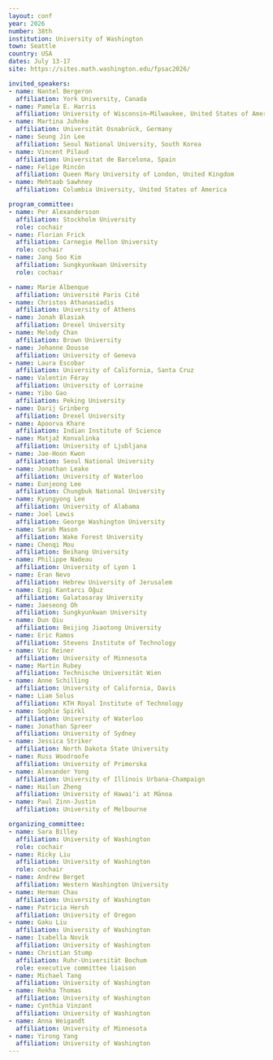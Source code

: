 ```yaml
---
layout: conf
year: 2026
number: 38th
institution: University of Washington
town: Seattle
country: USA
dates: July 13-17
site: https://sites.math.washington.edu/fpsac2026/

invited_speakers:
- name: Nantel Bergeron
  affiliation: York University, Canada
- name: Pamela E. Harris
  affiliation: University of Wisconsin–Milwaukee, United States of America
- name: Martina Juhnke
  affiliation: Universität Osnabrück, Germany
- name: Seung Jin Lee
  affiliation: Seoul National University, South Korea
- name: Vincent Pilaud
  affiliation: Universitat de Barcelona, Spain
- name: Felipe Rincón
  affiliation: Queen Mary University of London, United Kingdom
- name: Mehtaab Sawhney
  affiliation: Columbia University, United States of America

program_committee:
- name: Per Alexandersson
  affiliation: Stockholm University
  role: cochair
- name: Florian Frick
  affiliation: Carnegie Mellon University
  role: cochair
- name: Jang Soo Kim
  affiliation: Sungkyunkwan University
  role: cochair

- name: Marie Albenque
  affiliation: Université Paris Cité
- name: Christos Athanasiadis
  affiliation: University of Athens
- name: Jonah Blasiak
  affiliation: Drexel University
- name: Melody Chan
  affiliation: Brown University
- name: Jehanne Dousse
  affiliation: University of Geneva
- name: Laura Escobar
  affiliation: University of California, Santa Cruz
- name: Valentin Féray
  affiliation: University of Lorraine
- name: Yibo Gao
  affiliation: Peking University
- name: Darij Grinberg
  affiliation: Drexel University
- name: Apoorva Khare
  affiliation: Indian Institute of Science
- name: Matjaž Konvalinka
  affiliation: University of Ljubljana
- name: Jae-Hoon Kwon
  affiliation: Seoul National University
- name: Jonathan Leake
  affiliation: University of Waterloo
- name: Eunjeong Lee
  affiliation: Chungbuk National University
- name: Kyungyong Lee
  affiliation: University of Alabama
- name: Joel Lewis
  affiliation: George Washington University
- name: Sarah Mason
  affiliation: Wake Forest University
- name: Chenqi Mou
  affiliation: Beihang University
- name: Philippe Nadeau
  affiliation: University of Lyon 1
- name: Eran Nevo
  affiliation: Hebrew University of Jerusalem
- name: Ezgi Kantarcı Oğuz
  affiliation: Galatasaray University
- name: Jaeseong Oh
  affiliation: Sungkyunkwan University
- name: Dun Qiu
  affiliation: Beijing Jiaotong University
- name: Eric Ramos
  affiliation: Stevens Institute of Technology
- name: Vic Reiner
  affiliation: University of Minnesota
- name: Martin Rubey
  affiliation: Technische Universität Wien
- name: Anne Schilling
  affiliation: University of California, Davis
- name: Liam Solus
  affiliation: KTH Royal Institute of Technology
- name: Sophie Spirkl
  affiliation: University of Waterloo
- name: Jonathan Spreer
  affiliation: University of Sydney
- name: Jessica Striker
  affiliation: North Dakota State University
- name: Russ Woodroofe
  affiliation: University of Primorska
- name: Alexander Yong
  affiliation: University of Illinois Urbana-Champaign
- name: Hailun Zheng
  affiliation: University of Hawaiʻi at Mānoa
- name: Paul Zinn-Justin
  affiliation: University of Melbourne 

organizing_committee:
- name: Sara Billey
  affiliation: University of Washington
  role: cochair
- name: Ricky Liu
  affiliation: University of Washington
  role: cochair
- name: Andrew Berget
  affiliation: Western Washington University
- name: Herman Chau
  affiliation: University of Washington
- name: Patricia Hersh
  affiliation: University of Oregon
- name: Gaku Liu
  affiliation: University of Washington
- name: Isabella Novik
  affiliation: University of Washington
- name: Christian Stump
  affiliation: Ruhr-Universität Bochum
  role: executive committee liaison
- name: Michael Tang
  affiliation: University of Washington
- name: Rekha Thomas
  affiliation: University of Washington
- name: Cynthia Vinzant
  affiliation: University of Washington
- name: Anna Weigandt
  affiliation: University of Minnesota
- name: Yirong Yang
  affiliation: University of Washington 
---
```

